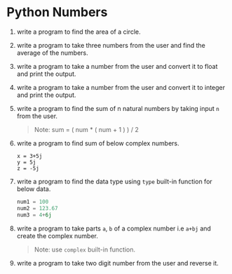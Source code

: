 # Python Numbers

1. write a program to find the area of a circle.
2. write a program to take three numbers from the user and find the average of the numbers.
3. write a program to take a number from the user and convert it to float and print the output.
4. write a program to take a number from the user and convert it to integer and print the output.
5. write a program to find the sum of n natural numbers by taking input `n` from the user.
    
    > Note: sum = ( num * ( num + 1 ) ) / 2

6. write a program to find sum of below complex numbers.

    ```
    x = 3+5j
    y = 5j
    z = -5j
    ```
7. write a program to find the data type using `type` built-in function for below data.
    ```python
    num1 = 100
    num2 = 123.67
    num3 = 4+6j
    ```
8. write a program to take parts `a`, `b` of a complex number i.e `a+bj` and create the complex number.
    > Note: use `complex` built-in function.
9. write a program to take two digit number from the user and reverse it. 
